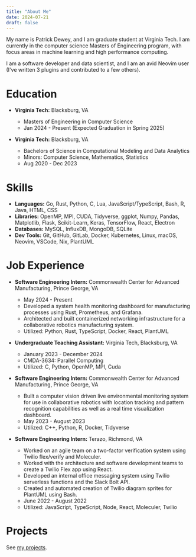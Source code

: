 ```yaml
---
title: "About Me"
date: 2024-07-21
draft: false
---
```


My name is Patrick Dewey, and I am graduate student at Virginia Tech.
I am currently in the computer science Masters of Engineering program, with focus areas in machine learning and high performance computing.

I am a software developer and data scientist, and I am an avid Neovim user (I've written 3 plugins and contributed to a few others).


# Education

* **Virginia Tech:** Blacksburg, VA
    * Masters of Engineering in Computer Science
    * Jan 2024 - Present (Expected Graduation in Spring 2025)

* **Virginia Tech:** Blacksburg, VA
    * Bachelors of Science in Computational Modeling and Data Analytics
    * Minors: Computer Science, Mathematics, Statistics
    * Aug 2020 - Dec 2023


# Skills

* **Languages:** Go, Rust, Python, C, Lua, JavaScript/TypeScript, Bash, R, Java, HTML, CSS
* **Libraries:** OpenMP, MPI, CUDA, Tidyverse, ggplot, Numpy, Pandas, Matplotlib, Flask, Scikit-Learn, Keras, TensorFlow, React, Electron
* **Databases:** MySQL, InfluxDB, MongoDB, SQLite
* **Dev Tools:** Git, GitHub, GitLab, Docker, Kubernetes, Linux, macOS, Neovim, VSCode, Nix, PlantUML

# Job Experience

* **Software Engineering Intern:** Commonwealth Center for Advanced Manufacturing, Prince George, VA
    * May 2024 - Present
    * Developed a system health monitoring dashboard for manufacturing processes using Rust, Prometheus, and Grafana.
    * Architected and built containerized networking infrastructure for a collaborative robotics manufacturing system.
    * Utilized: Python, Rust, TypeScript, Docker, React, PlantUML

* **Undergraduate Teaching Assistant:** Virginia Tech, Blacksburg, VA
    * January 2023 - December 2024
    * CMDA-3634: Parallel Computing
    * Utilized: C, Python, OpenMP, MPI, Cuda

* **Software Engineering Intern:** Commonwealth Center for Advanced Manufacturing, Prince George, VA
    * Built a computer vision driven live environmental monitoring system for use in collaborative robotics with location tracking and pattern recognition capabilities as well as a real time visualization dashboard.
    * May 2023 - August 2023
    * Utilized: C++, Python, R, Docker, Tidyverse

* **Software Engineering Intern:** Terazo, Richmond, VA
    * Worked on an agile team on a two-factor verification system using Twilio flex/verify and Moleculer.
    * Worked with the architecture and software development teams to create a Twilio Flex app using React.
    * Developed an internal office messaging system using Twilio serverless functions and the Slack Bolt API.
    * Created and automated creation of Twilio diagram sprites for PlantUML using Bash.
    * June 2022 - August 2022
    * Utilized: JavaScript, TypeScript, Node, React, Moleculer, Twilio


# Projects

See [my projects](https://pdewey.com/projects).


